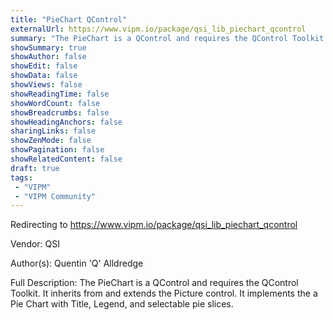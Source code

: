 ```yaml
---
title: "PieChart QControl"
externalUrl: https://www.vipm.io/package/qsi_lib_piechart_qcontrol
summary: "The PieChart is a QControl and requires the QControl Toolkit."
showSummary: true
showAuthor: false
showEdit: false
showData: false
showViews: false
showReadingTime: false
showWordCount: false
showBreadcrumbs: false
showHeadingAnchors: false
sharingLinks: false
showZenMode: false
showPagination: false
showRelatedContent: false
draft: true
tags:
 - "VIPM"
 - "VIPM Community"
---
```


Redirecting to https://www.vipm.io/package/qsi_lib_piechart_qcontrol

Vendor: QSI

Author(s): Quentin 'Q' Alldredge
 
Full Description:
The PieChart is a QControl and requires the QControl Toolkit.  It inherits from and extends the Picture control.  It implements the a Pie Chart with Title, Legend, and selectable pie slices.